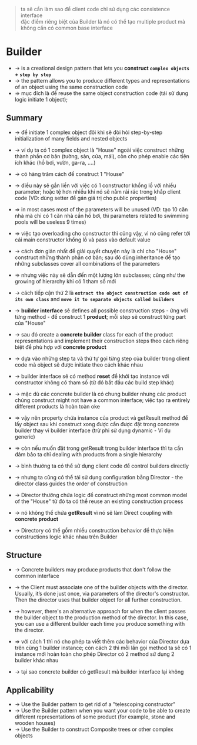 > ta sẽ cần làm sao để client code chỉ sử dụng các consistence interface  
> đặc điểm riêng biệt của Builder là nó có thể tạo multiple product mà không cần có common base interface

# Builder
* -> is a creational design pattern that lets you **construct `complex objects` + `step by step`**
* -> the pattern allows you to produce different types and representations of an object using the same construction code
* => mục đích là để reuse the same object construction code (tái sử dụng logic initiate 1 object);

## Summary
* -> để initiate 1 complex object đôi khi sẽ đòi hỏi step-by-step initialization of many fields and nested objects
* -> ví dụ ta có 1 complex object là "House" ngoài việc construct những thành phần cơ bản (tường, sàn, cửa, mái), còn cho phép enable các tiện ích khác (hồ bơi, vườn, ga-ra, ....)
* -> có hàng trăm cách để construct 1 "House"
* -> điều này sẽ gắn liền với việc có 1 constructor khổng lồ với nhiều parameter; hoặc tệ hơn nhiều khi nó sẽ nằm rải rác trong khắp client code (VD: dùng setter để gán giá trị cho public properties)
* => in most cases most of the parameters will be unused (VD: tạo 10 căn nhà mà chỉ có 1 căn nhà cần hồ bơi, thì parameters related to swimming pools will be useless 9 times)
* => việc tạo overloading cho constructor thì cũng vậy, vì nó cũng refer tới cái main constructor khổng lồ và pass vào default value

* -> cách đơn giản nhất đề giải quyết chuyện này là chỉ cho "House" construct những thành phần cơ bản; sau đó dùng inheritance để tạo những subclasses cover all combinations of the parameters
* => nhưng việc này sẽ dẫn đến một lượng lớn subclasses; cũng như the growing of hierarchy khi có 1 tham số mới

* -> cách tiếp cận thứ 2 là **`extract the object construction code out of its own class`** and **`move it to separate objects called builders`**
* -> **builder interface** sẽ defines all possible construction steps - ứng với từng method - để construct 1 **product**; mỗi step sẽ construct từng part của "House"
* -> sau đó create a **concrete builder** class for each of the product representations and implement their construction steps theo cách riêng biệt để phù hợp với **concrete product**
* -> dựa vào những step ta và thứ tự gọi từng step của builder trong client code mà object sẽ được initiate theo cách khác nhau
* -> builder interface sẽ có method **reset** để khởi tạo instance với constructor không có tham số (từ đó bắt đầu các build step khác) 
* -> mặc dù các concrete builder là có chung builder nhưng các product chúng construct might not have a common interface; việc tạo ra entirely different products là hoàn toàn oke
* => vậy nên property chứa instance của product và getResult method để lấy object sau khi construct xong được cần được đặt trong concrete builder thay vì builder interface (trừ phi sử dụng dynamic - Ví dụ generic)
* => còn nếu muốn đặt trong getResult trong builder interface thì ta cần đảm bảo ta chỉ  dealing with products from a single hierarchy

* -> bình thường ta có thể sử dụng client code để control builders directly
* -> nhưng ta cũng có thể tái sử dụng configuration bằng Director - the director class guides the order of construction
* -> Director thường chứa logic để construct những most common model of the "House" từ đó ta có thể reuse an existing construction process
* -> nó không thể chứa **getResult** vì nó sẽ làm Direct coupling with **concrete product**
* -> Directory có thể gồm nhiều construction behavior để thực hiện constructions logic khác nhau trên Builder

## Structure
* -> Concrete builders may produce products that don't follow the common interface

* -> the Client must associate one of the builder objects with the director. Usually, it’s done just once, via parameters of the director's constructor. Then the director uses that builder object for all further construction. 
* -> however, there's an alternative approach for when the client passes the builder object to the production method of the director. In this case, you can use a different builder each time you produce something with the director.
* => với cách 1 thì nó cho phép ta viết thêm các behavior của Director dựa trên cùng 1 builder instance; còn cách 2 thì mỗi lần gọi method ta sẽ có 1 instance mới hoàn toàn cho phép Director có 2 method sử dụng 2 builder khác nhau
* -> tại sao concrete builder có getResult mà builder interface lại không

## Applicability
* -> Use the Builder pattern to get rid of a "telescoping constructor"
* -> Use the Builder pattern when you want your code to be able to create different representations of some product (for example, stone and wooden houses)
* -> Use the Builder to construct Composite trees or other complex objects
